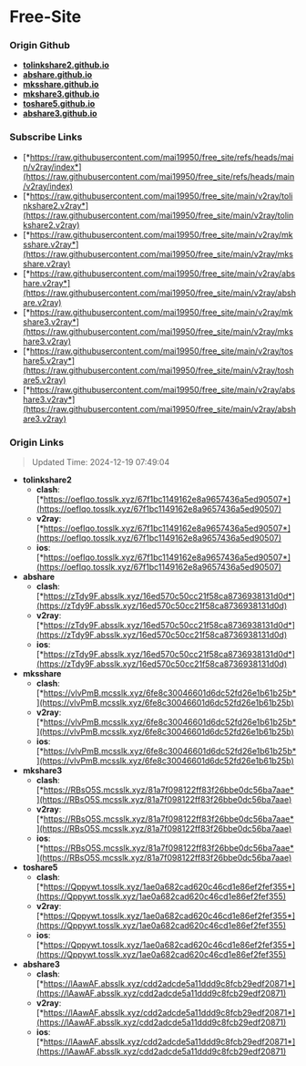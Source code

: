 # Free-Site

### Origin Github

- [**tolinkshare2.github.io**](https://github.com/tolinkshare2/tolinkshare2.github.io)
- [**abshare.github.io**](https://github.com/abshare/abshare.github.io)
- [**mksshare.github.io**](https://github.com/mksshare/mksshare.github.io)
- [**mkshare3.github.io**](https://github.com/mkshare3/mkshare3.github.io)
- [**toshare5.github.io**](https://github.com/toshare5/toshare5.github.io)
- [**abshare3.github.io**](https://github.com/abshare3/abshare3.github.io)

### Subscribe Links

- [*https://raw.githubusercontent.com/mai19950/free_site/refs/heads/main/v2ray/index*](https://raw.githubusercontent.com/mai19950/free_site/refs/heads/main/v2ray/index)
- [*https://raw.githubusercontent.com/mai19950/free_site/main/v2ray/tolinkshare2.v2ray*](https://raw.githubusercontent.com/mai19950/free_site/main/v2ray/tolinkshare2.v2ray)
- [*https://raw.githubusercontent.com/mai19950/free_site/main/v2ray/mksshare.v2ray*](https://raw.githubusercontent.com/mai19950/free_site/main/v2ray/mksshare.v2ray)
- [*https://raw.githubusercontent.com/mai19950/free_site/main/v2ray/abshare.v2ray*](https://raw.githubusercontent.com/mai19950/free_site/main/v2ray/abshare.v2ray)
- [*https://raw.githubusercontent.com/mai19950/free_site/main/v2ray/mkshare3.v2ray*](https://raw.githubusercontent.com/mai19950/free_site/main/v2ray/mkshare3.v2ray)
- [*https://raw.githubusercontent.com/mai19950/free_site/main/v2ray/toshare5.v2ray*](https://raw.githubusercontent.com/mai19950/free_site/main/v2ray/toshare5.v2ray)
- [*https://raw.githubusercontent.com/mai19950/free_site/main/v2ray/abshare3.v2ray*](https://raw.githubusercontent.com/mai19950/free_site/main/v2ray/abshare3.v2ray)

### Origin Links

> Updated Time: 2024-12-19 07:49:04

- **tolinkshare2**
  - **clash**: [*https://oefIqo.tosslk.xyz/67f1bc1149162e8a9657436a5ed90507*](https://oefIqo.tosslk.xyz/67f1bc1149162e8a9657436a5ed90507)
  - **v2ray**: [*https://oefIqo.tosslk.xyz/67f1bc1149162e8a9657436a5ed90507*](https://oefIqo.tosslk.xyz/67f1bc1149162e8a9657436a5ed90507)
  - **ios**: [*https://oefIqo.tosslk.xyz/67f1bc1149162e8a9657436a5ed90507*](https://oefIqo.tosslk.xyz/67f1bc1149162e8a9657436a5ed90507)
- **abshare**
  - **clash**: [*https://zTdy9F.absslk.xyz/16ed570c50cc21f58ca8736938131d0d*](https://zTdy9F.absslk.xyz/16ed570c50cc21f58ca8736938131d0d)
  - **v2ray**: [*https://zTdy9F.absslk.xyz/16ed570c50cc21f58ca8736938131d0d*](https://zTdy9F.absslk.xyz/16ed570c50cc21f58ca8736938131d0d)
  - **ios**: [*https://zTdy9F.absslk.xyz/16ed570c50cc21f58ca8736938131d0d*](https://zTdy9F.absslk.xyz/16ed570c50cc21f58ca8736938131d0d)
- **mksshare**
  - **clash**: [*https://vlvPmB.mcsslk.xyz/6fe8c30046601d6dc52fd26e1b61b25b*](https://vlvPmB.mcsslk.xyz/6fe8c30046601d6dc52fd26e1b61b25b)
  - **v2ray**: [*https://vlvPmB.mcsslk.xyz/6fe8c30046601d6dc52fd26e1b61b25b*](https://vlvPmB.mcsslk.xyz/6fe8c30046601d6dc52fd26e1b61b25b)
  - **ios**: [*https://vlvPmB.mcsslk.xyz/6fe8c30046601d6dc52fd26e1b61b25b*](https://vlvPmB.mcsslk.xyz/6fe8c30046601d6dc52fd26e1b61b25b)
- **mkshare3**
  - **clash**: [*https://RBsO5S.mcsslk.xyz/81a7f098122ff83f26bbe0dc56ba7aae*](https://RBsO5S.mcsslk.xyz/81a7f098122ff83f26bbe0dc56ba7aae)
  - **v2ray**: [*https://RBsO5S.mcsslk.xyz/81a7f098122ff83f26bbe0dc56ba7aae*](https://RBsO5S.mcsslk.xyz/81a7f098122ff83f26bbe0dc56ba7aae)
  - **ios**: [*https://RBsO5S.mcsslk.xyz/81a7f098122ff83f26bbe0dc56ba7aae*](https://RBsO5S.mcsslk.xyz/81a7f098122ff83f26bbe0dc56ba7aae)
- **toshare5**
  - **clash**: [*https://Qppywt.tosslk.xyz/1ae0a682cad620c46cd1e86ef2fef355*](https://Qppywt.tosslk.xyz/1ae0a682cad620c46cd1e86ef2fef355)
  - **v2ray**: [*https://Qppywt.tosslk.xyz/1ae0a682cad620c46cd1e86ef2fef355*](https://Qppywt.tosslk.xyz/1ae0a682cad620c46cd1e86ef2fef355)
  - **ios**: [*https://Qppywt.tosslk.xyz/1ae0a682cad620c46cd1e86ef2fef355*](https://Qppywt.tosslk.xyz/1ae0a682cad620c46cd1e86ef2fef355)
- **abshare3**
  - **clash**: [*https://lAawAF.absslk.xyz/cdd2adcde5a11ddd9c8fcb29edf20871*](https://lAawAF.absslk.xyz/cdd2adcde5a11ddd9c8fcb29edf20871)
  - **v2ray**: [*https://lAawAF.absslk.xyz/cdd2adcde5a11ddd9c8fcb29edf20871*](https://lAawAF.absslk.xyz/cdd2adcde5a11ddd9c8fcb29edf20871)
  - **ios**: [*https://lAawAF.absslk.xyz/cdd2adcde5a11ddd9c8fcb29edf20871*](https://lAawAF.absslk.xyz/cdd2adcde5a11ddd9c8fcb29edf20871)
